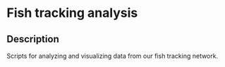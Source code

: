 # Fish tracking analysis

## Description

Scripts for analyzing and visualizing data from our fish tracking network.
